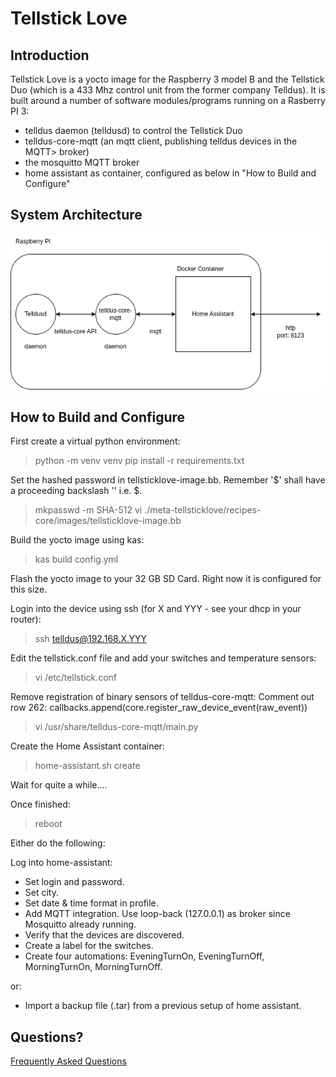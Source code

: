 # Tellstick Love

## Introduction

Tellstick Love is a yocto image for the Raspberry 3 model B and the Tellstick Duo (which is a 433 Mhz control unit from the former company Telldus).
It is built around a number of software modules/programs running on a Rasberry PI 3:

* telldus daemon (telldusd) to control the Tellstick Duo
* telldus-core-mqtt (an mqtt client, publishing telldus devices in the MQTT> broker)
* the mosquitto MQTT broker
* home assistant as container, configured as below in "How to Build and Configure"

## System Architecture

![System Architecture](docs/tellsticklove_system_image.drawio.png)

## How to Build and Configure

First create a virtual python environment:
> python -m venv venv
> pip install -r requirements.txt

Set the hashed password in tellsticklove-image.bb. Remember '$' shall have a proceeding backslash '\' i.e. \$.
> mkpasswd -m SHA-512
> vi ./meta-tellsticklove/recipes-core/images/tellsticklove-image.bb

Build the yocto image using kas:
> kas build config.yml

Flash the yocto image to your 32 GB SD Card. Right now it is configured for this size.

Login into the device using ssh (for X and YYY - see your dhcp in your router):
> ssh telldus@192.168.X.YYY

Edit the tellstick.conf file and add your switches and temperature sensors:
> vi /etc/tellstick.conf

Remove registration of binary sensors of telldus-core-mqtt:
Comment out row 262: callbacks.append(core.register_raw_device_event(raw_event))
> vi /usr/share/telldus-core-mqtt/main.py

Create the Home Assistant container:
> home-assistant.sh create

Wait for quite a while....

Once finished:
> reboot

Either do the following:

Log into home-assistant:
* Set login and password.
* Set city.
* Set date & time format in profile.
* Add MQTT integration. Use loop-back (127.0.0.1) as broker since Mosquitto already running.
* Verify that the devices are discovered.
* Create a label for the  switches.
* Create four automations: EveningTurnOn, EveningTurnOff, MorningTurnOn, MorningTurnOff.

or:

* Import a backup file (.tar) from a previous setup of home assistant.

## Questions?
[Frequently Asked Questions](FAQ.md)
